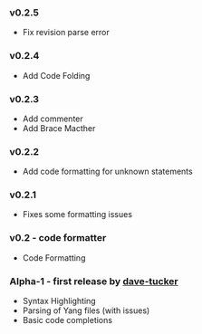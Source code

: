 ### v0.2.5
- Fix revision parse error

### v0.2.4
- Add Code Folding

### v0.2.3
- Add commenter
- Add Brace Macther

### v0.2.2
- Add code formatting for unknown statements

### v0.2.1
- Fixes some formatting issues


### v0.2 - code formatter
- Code Formatting

### Alpha-1 - first release by [dave-tucker](https://github.com/dave-tucker/intellij-yang)
- Syntax Highlighting
- Parsing of Yang files (with issues)
- Basic code completions
